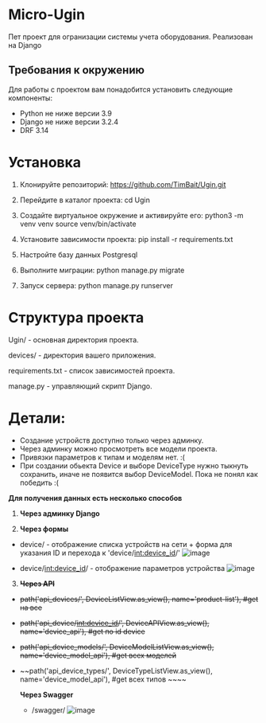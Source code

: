 # **Micro-Ugin**

Пет проект для огранизации системы учета оборудования. Реализован на Django


## **Требования к окружению**

Для работы с проектом вам понадобится установить следующие компоненты:

- Python не ниже версии 3.9
- Django не ниже версии 3.2.4
- DRF 3.14


# **Установка**

1. Клонируйте репозиторий:
  https://github.com/TimBait/Ugin.git

2. Перейдите в каталог проекта:
  cd Ugin

3. Создайте виртуальное окружение и активируйте его:
  python3 -m venv venv
  source venv/bin/activate

4. Установите зависимости проекта:
   pip install -r requirements.txt

5. Настройте базу данных Postgresql

6. Выполните миграции:
   python manage.py migrate

7. Запуск сервера:
   python manage.py runserver


# **Структура проекта**

Ugin/ - основная директория проекта.

devices/ - директория вашего приложения.

requirements.txt - список зависимостей проекта.

manage.py - управляющий скрипт Django.



# **Детали:**
- Создание устройств доступно только через админку.
- Через админку можно просмотреть все модели проекта.
- Привязки параметров к типам и моделям нет. :(
- При создании обьекта Device и выборе DeviceType нужно тыкнуть сохранить, иначе не появится выбор DeviceModel. Пока не понял как победить :(

**Для получения данных есть несколько способов**

1. **Через админку Django**


2. **Через формы**
- device/ - отображение списка устройств на сети + форма для указания ID и перехода к 'device/<int:device_id>/'   ![image](https://github.com/TimBait/Ugin/assets/151711444/48955d6c-7727-49a6-bc1e-dd5f724e1bcd)

- device/<int:device_id>/ - отображение параметров устройства   ![image](https://github.com/TimBait/Ugin/assets/151711444/a05cf2d6-6241-447c-9649-91de83f94c46)



3. ~~**Через API**~~ 
- ~~path('api_devices/', DeviceListView.as_view(), name='product-list'),     #get на все~~  

- ~~path('api_device/<int:device_id>/', DeviceAPIView.as_view(), name='device_api'),      #get по id device~~ 


- ~~path('api_device_models/', DeviceModelListView.as_view(), name='device_model_api'),     #get всех моделей~~    

- ~~path('api_device_types/', DeviceTypeListView.as_view(), name='device_model_api'),      #get всех типов ~~~~   

  **Через Swagger**
  - /swagger/    ![image](https://github.com/TimBait/Ugin/assets/151711444/6c0df084-9c8e-4417-952a-a60ddee34cd4)

